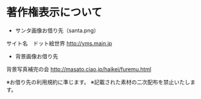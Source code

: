 # 著作権表示について

+ サンタ画像お借り先（santa.png）

サイト名　ドット絵世界
http://yms.main.jp

+ 背景画像お借り先

背景写真補完の会
http://masato.ciao.jp/haikei/furemu.html

※お借り先の利用規約に準じます。
※記載された素材の二次配布を禁止いたします。
